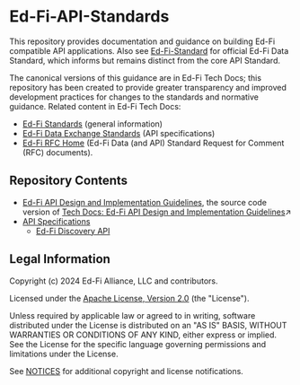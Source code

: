 # Ed-Fi-API-Standards

This repository provides documentation and guidance on building Ed-Fi compatible
API applications. Also see
[Ed-Fi-Standard](https://github.com/Ed-Fi-Alliance-OSS/Ed-Fi-Standard) for
official Ed-Fi Data Standard, which informs but remains distinct from the core
API Standard.

The canonical versions of this guidance are in Ed-Fi Tech Docs; this repository
has been created to provide greater transparency and improved development
practices for changes to the standards and normative guidance. Related content
in Ed-Fi Tech Docs:

* [Ed-Fi Standards](https://techdocs.ed-fi.org/display/ETKB/Ed-Fi+Standards)
  (general information)
* [Ed-Fi Data Exchange Standards](https://techdocs.ed-fi.org/display/EFDS) (API
  specifications)
* [Ed-Fi RFC Home](https://techdocs.ed-fi.org/display/EFDSRFC/Ed-Fi+RFC+Home)
  (Ed-Fi Data (and API) Standard Request for Comment (RFC) documents).

## Repository Contents

* [Ed-Fi API Design and Implementation Guidelines](./api-guidelines/), the
  source code version of [Tech Docs: Ed-Fi API Design and Implementation
  Guidelines](https://techdocs.ed-fi.org/display/EFAPIGUIDE/Ed-Fi+API+Design+and+Implementation+Guidelines)↗
* [API Specifications](api-specifications/README.md)
  * [Ed-Fi Discovery API](api-specifications/discovery-api)

## Legal Information

Copyright (c) 2024 Ed-Fi Alliance, LLC and contributors.

Licensed under the [Apache License, Version 2.0](LICENSE) (the "License").

Unless required by applicable law or agreed to in writing, software distributed
under the License is distributed on an "AS IS" BASIS, WITHOUT WARRANTIES OR
CONDITIONS OF ANY KIND, either express or implied. See the License for the
specific language governing permissions and limitations under the License.

See [NOTICES](NOTICES.md) for additional copyright and license notifications.
